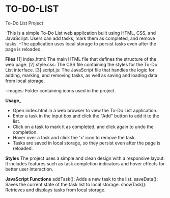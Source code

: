 # TO-DO-LIST

To-Do List Project

-This is a simple To-Do List web application built using HTML, CSS, and JavaScript. Users can add tasks, mark them as completed, and remove tasks. 
-The application uses local storage to persist tasks even after the page is reloaded.

__Files__
[1] index.html: The main HTML file that defines the structure of the web page.
[2] style.css: The CSS file containing the styles for the To-Do List interface.
[3] script.js: The JavaScript file that handles the logic for adding, marking, and removing tasks, as well as saving and loading data from local storage.

-images: Folder containing icons used in the project.

__Usage___
* Open index.html in a web browser to view the To-Do List application.
* Enter a task in the input box and click the "Add" button to add it to the list.
* Click on a task to mark it as completed, and click again to undo the completion.
* Hover over a task and click the 'x' icon to remove the task.
* Tasks are saved in local storage, so they persist even after the page is reloaded.

__Styles__
The project uses a simple and clean design with a responsive layout. It includes features such as task completion indicators and hover effects for better user interaction.

__JavaScript Functions__
addTask(): Adds a new task to the list.
saveData(): Saves the current state of the task list to local storage.
showTask(): Retrieves and displays tasks from local storage.

